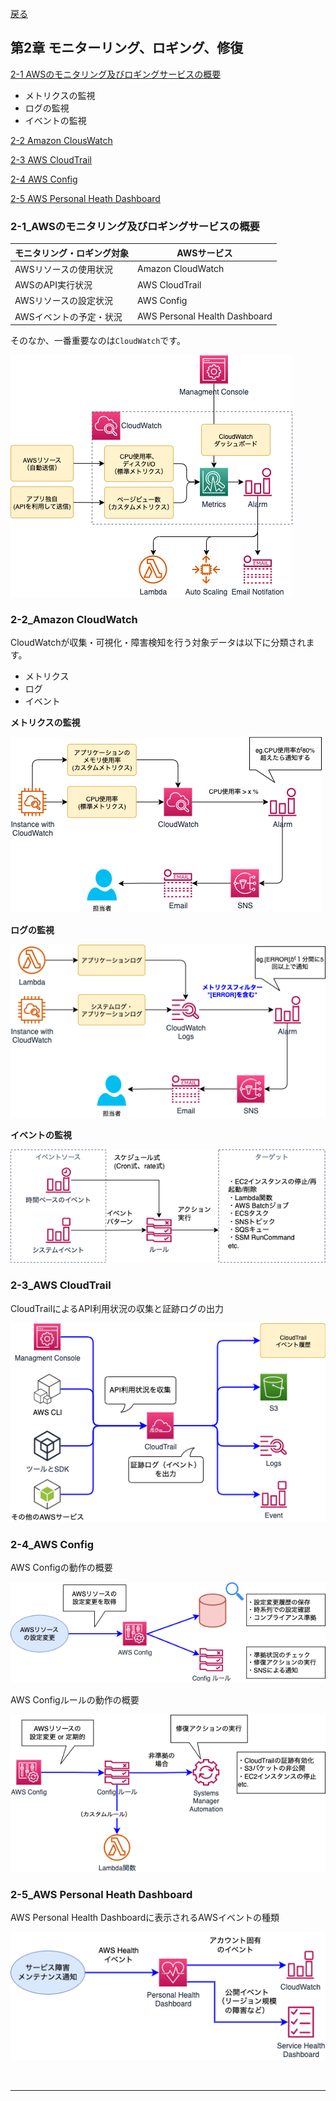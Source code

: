 [戻る](../README.md)
## 第2章 モニターリング、ロギング、修復

[2-1 AWSのモニタリング及びロギングサービスの概要](#2-1)
- メトリクスの監視  
- ログの監視  
- イベントの監視  

[2-2 Amazon ClousWatch](#2-2)

[2-3 AWS CloudTrail](#2-3)

[2-4 AWS Config](#2-4)

[2-5 AWS Personal Heath Dashboard](#2-5)


<a id="2-1"></a>
### 2-1_AWSのモニタリング及びロギングサービスの概要

| モニタリング・ロギング対象  | AWSサービス |
| ------------- | ------------- |
| AWSリソースの使用状況  | Amazon CloudWatch  |
| AWSのAPI実行状況  | AWS CloudTrail  |
| AWSリソースの設定状況  | AWS Config  |
| AWSイベントの予定・状況  | AWS Personal Health Dashboard  |

そのなか、一番重要なのは`CloudWatch`です。

![chapter2_Page1.drawio.png](../drawio/chapter2-Page-1.drawio.png)

<a id="2-2"></a>
### 2-2_Amazon CloudWatch

CloudWatchが収集・可視化・障害検知を行う対象データは以下に分類されます。
- メトリクス
- ログ
- イベント

**メトリクスの監視**

![chapter2_Page2.drawio.png](../drawio/chapter2-Page-2.drawio.png)

**ログの監視**

![chapter2_Page3.drawio.png](../drawio/chapter2-Page-3.drawio.png)

**イベントの監視**

![chapter2_Page4.drawio.png](../drawio/chapter2-Page-4.drawio.png)


<a id="2-3"></a>
### 2-3_AWS CloudTrail

CloudTrailによるAPI利用状況の収集と証跡ログの出力

![chapter2_Page5.drawio.png](../drawio/chapter2-Page-5.drawio.png)


<a id="2-4"></a>
### 2-4_AWS Config

AWS Configの動作の概要

![chapter2_Page6.drawio.png](../drawio/chapter2-Page-6.drawio.png)

AWS Configルールの動作の概要

![chapter2_Page7.drawio.png](../drawio/chapter2-Page-7.drawio.png)


<a id="2-5"></a>
### 2-5_AWS Personal Heath Dashboard

AWS Personal Health Dashboardに表示されるAWSイベントの種類

![chapter2_Page8.drawio.png](../drawio/chapter2-Page-8.drawio.png)


<br>

-----